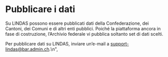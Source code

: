 # Pubblicare i dati 

Su LINDAS possono essere pubblicati dati della Confederazione, dei Cantoni, dei Comuni e di altri enti pubblici. Poiché la piattaforma ancora in fase di costruzione, l’Archivio federale vi pubblica soltanto set di dati scelti.

Per pubblicare dati su LINDAS, inviare un’e-mail a [support-lindas@bar.admin.ch](mailto:support-lindas@bar.admin.ch).\n",
